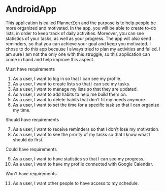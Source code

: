 # AndroidApp

This application is called PlannerZen and the purpose is to help people be more organized and motivated. In the app, you will be able to create to-do lists, in order to keep track
of daily activities. Moreover, you can see statistics of your tasks, as well as your progress. The app will also send reminders, so that you can achieve your goal and keep you 
motivated. I chose to do this app because I always tried to plan my activities and failed. I am sure I am not the only one with this struggle, so this application can come in hand
and help improve this aspect.

Must have requirements 

1. As a user, I want to log in so that I can see my profile.
2. As a user, I want to create lists so that I can see my tasks.
3. As a user, I want to manage my lists so that they are updated. 
4. As a user, I want to add habits to help me build them on.
5. As a user, I want to delete habits that don't fit my needs anymore.
6. As a user, I want to set the time for a specific task so that I can organize my time.

Should have requirements

7. As a user, I want to receive reminders so that I don't lose my motivation.
8. As a user, I want to see the prority of my tasks so that I know what I should do first.

Could have requirements

9. As a user, I want to have statistics so that I can see my progress.
10. As a user, I want to have my profile connected with Google Calendar.

Won't have requirements

11. As a user, I want other people to have access to my schedule.
